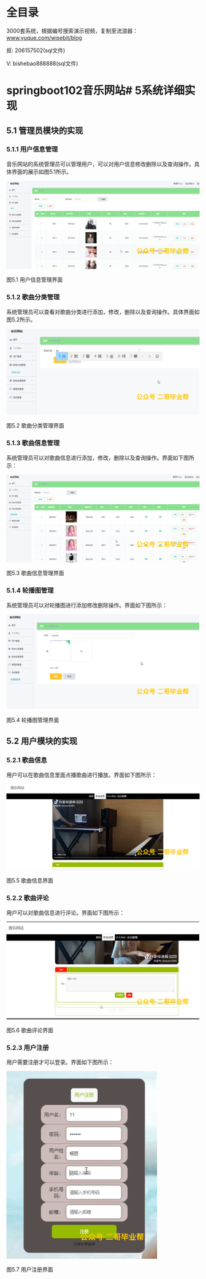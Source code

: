 # 全目录

3000套系统，根据编号搜索演示视频，复制至流浪器：www.yuque.com/wisebit/blog


<p>抠: 206157502(sql文件)</p>
<p>V: bishebao888888(sql文件)</p>


# springboot102音乐网站# 5系统详细实现
## 5.1 管理员模块的实现
### 5.1.1 用户信息管理
音乐网站的系统管理员可以管理用户，可以对用户信息修改删除以及查询操作。具体界面的展示如图5.1所示。

![](/md/blog.010.png)

图5.1 用户信息管理界面
### 5.1.2 歌曲分类管理
系统管理员可以查看对歌曲分类进行添加，修改，删除以及查询操作。具体界面如图5.2所示。

![](/md/blog.011.png)

图5.2 歌曲分类管理界面
### 5.1.3 歌曲信息管理
系统管理员可以对歌曲信息进行添加，修改，删除以及查询操作。界面如下图所示：

![](/md/blog.012.png)

图5.3 歌曲信息管理界面
### 5.1.4 轮播图管理
系统管理员可以对轮播图进行添加修改删除操作。界面如下图所示：

![](/md/blog.013.png)

图5.4 轮播图管理界面

## 5.2 用户模块的实现
### 5.2.1 歌曲信息
用户可以在歌曲信息里面点播歌曲进行播放。界面如下图所示：

![](/md/blog.014.png)

图5.5 歌曲信息界面
### 5.2.2 歌曲评论
用户可以对歌曲信息进行评论。界面如下图所示：

![](/md/blog.015.png)

图5.6 歌曲评论界面
### 5.2.3 用户注册
用户需要注册才可以登录。界面如下图所示：


![](/md/blog.016.png)

图5.7 用户注册界面













